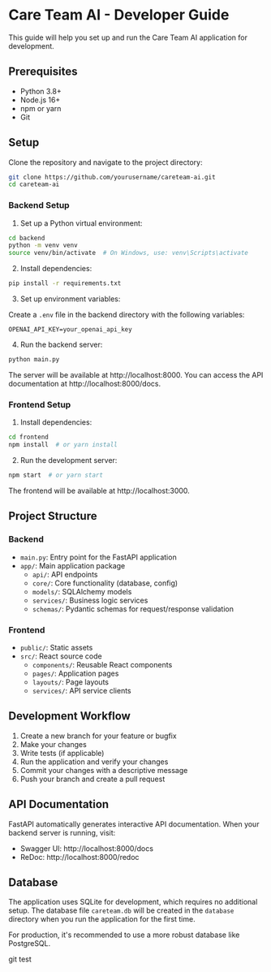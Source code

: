 # Care Team AI - Developer Guide

This guide will help you set up and run the Care Team AI application for development.

## Prerequisites

- Python 3.8+
- Node.js 16+
- npm or yarn
- Git

## Setup

Clone the repository and navigate to the project directory:

```bash
git clone https://github.com/yourusername/careteam-ai.git
cd careteam-ai
```

### Backend Setup

1. Set up a Python virtual environment:

```bash
cd backend
python -m venv venv
source venv/bin/activate  # On Windows, use: venv\Scripts\activate
```

2. Install dependencies:

```bash
pip install -r requirements.txt
```

3. Set up environment variables:

Create a `.env` file in the backend directory with the following variables:

```
OPENAI_API_KEY=your_openai_api_key
```

4. Run the backend server:

```bash
python main.py
```

The server will be available at http://localhost:8000. You can access the API documentation at http://localhost:8000/docs.

### Frontend Setup

1. Install dependencies:

```bash
cd frontend
npm install  # or yarn install
```

2. Run the development server:

```bash
npm start  # or yarn start
```

The frontend will be available at http://localhost:3000.

## Project Structure

### Backend

- `main.py`: Entry point for the FastAPI application
- `app/`: Main application package
  - `api/`: API endpoints
  - `core/`: Core functionality (database, config)
  - `models/`: SQLAlchemy models
  - `services/`: Business logic services
  - `schemas/`: Pydantic schemas for request/response validation

### Frontend

- `public/`: Static assets
- `src/`: React source code
  - `components/`: Reusable React components
  - `pages/`: Application pages
  - `layouts/`: Page layouts
  - `services/`: API service clients

## Development Workflow

1. Create a new branch for your feature or bugfix
2. Make your changes
3. Write tests (if applicable)
4. Run the application and verify your changes
5. Commit your changes with a descriptive message
6. Push your branch and create a pull request

## API Documentation

FastAPI automatically generates interactive API documentation. When your backend server is running, visit:

- Swagger UI: http://localhost:8000/docs
- ReDoc: http://localhost:8000/redoc

## Database

The application uses SQLite for development, which requires no additional setup. The database file `careteam.db` will be created in the `database` directory when you run the application for the first time.

For production, it's recommended to use a more robust database like PostgreSQL. 


git test